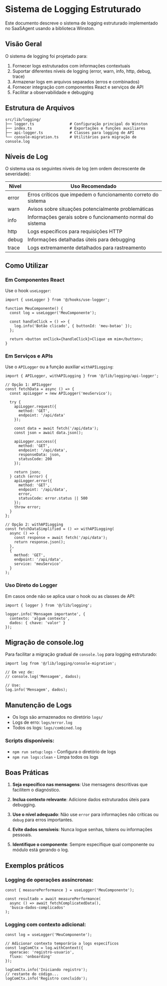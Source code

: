 # Sistema de Logging Estruturado

Este documento descreve o sistema de logging estruturado implementado no SaaSAgent usando a biblioteca Winston.

## Visão Geral

O sistema de logging foi projetado para:

1. Fornecer logs estruturados com informações contextuais
2. Suportar diferentes níveis de logging (error, warn, info, http, debug, trace)
3. Armazenar logs em arquivos separados (erros e combinados)
4. Fornecer integração com componentes React e serviços de API
5. Facilitar a observabilidade e debugging

## Estrutura de Arquivos

```
src/lib/logging/
├── logger.ts                # Configuração principal do Winston
├── index.ts                 # Exportações e funções auxiliares
├── api-logger.ts            # Classes para logging de API
└── console-migration.ts     # Utilitários para migração de console.log
```

## Níveis de Log

O sistema usa os seguintes níveis de log (em ordem decrescente de severidade):

| Nível | Uso Recomendado |
|-------|-----------------|
| error | Erros críticos que impedem o funcionamento correto do sistema |
| warn  | Avisos sobre situações potencialmente problemáticas |
| info  | Informações gerais sobre o funcionamento normal do sistema |
| http  | Logs específicos para requisições HTTP |
| debug | Informações detalhadas úteis para debugging |
| trace | Logs extremamente detalhados para rastreamento |

## Como Utilizar

### Em Componentes React

Use o hook `useLogger`:

```tsx
import { useLogger } from '@/hooks/use-logger';

function MeuComponente() {
  const log = useLogger('MeuComponente');
  
  const handleClick = () => {
    log.info('Botão clicado', { buttonId: 'meu-botao' });
  };
  
  return <button onClick={handleClick}>Clique em mim</button>;
}
```

### Em Serviços e APIs

Use o `APILogger` ou a função auxiliar `withAPILogging`:

```tsx
import { APILogger, withAPILogging } from '@/lib/logging/api-logger';

// Opção 1: APILogger
const fetchData = async () => {
  const apiLogger = new APILogger('meuServico');
  
  try {
    apiLogger.request({ 
      method: 'GET', 
      endpoint: '/api/data' 
    });
    
    const data = await fetch('/api/data');
    const json = await data.json();
    
    apiLogger.success({ 
      method: 'GET', 
      endpoint: '/api/data',
      responseData: json,
      statusCode: 200
    });
    
    return json;
  } catch (error) {
    apiLogger.error({
      method: 'GET',
      endpoint: '/api/data',
      error,
      statusCode: error.status || 500
    });
    throw error;
  }
};

// Opção 2: withAPILogging
const fetchDataSimplified = () => withAPILogging(
  async () => {
    const response = await fetch('/api/data');
    return response.json();
  },
  {
    method: 'GET',
    endpoint: '/api/data',
    service: 'meuServico'
  }
);
```

### Uso Direto do Logger

Em casos onde não se aplica usar o hook ou as classes de API:

```tsx
import { logger } from '@/lib/logging';

logger.info('Mensagem importante', { 
  contexto: 'algum contexto',
  dados: { chave: 'valor' }
});
```

## Migração de console.log

Para facilitar a migração gradual de `console.log` para logging estruturado:

```tsx
import log from '@/lib/logging/console-migration';

// Em vez de:
// console.log('Mensagem', dados);

// Use:
log.info('Mensagem', dados);
```

## Manutenção de Logs

- Os logs são armazenados no diretório `logs/`
- Logs de erro: `logs/error.log`
- Todos os logs: `logs/combined.log`

### Scripts disponíveis:

- `npm run setup:logs` - Configura o diretório de logs
- `npm run logs:clean` - Limpa todos os logs

## Boas Práticas

1. **Seja específico nas mensagens**: Use mensagens descritivas que facilitem o diagnóstico.

2. **Inclua contexto relevante**: Adicione dados estruturados úteis para debugging.

3. **Use o nível adequado**: Não use `error` para informações não críticas ou `debug` para erros importantes.

4. **Evite dados sensíveis**: Nunca logue senhas, tokens ou informações pessoais.

5. **Identifique o componente**: Sempre especifique qual componente ou módulo está gerando o log.

## Exemplos práticos

### Logging de operações assíncronas:

```tsx
const { measurePerformance } = useLogger('MeuComponente');

const resultado = await measurePerformance(
  async () => await fetchComplicatedData(),
  'busca-dados-complicados'
);
```

### Logging com contexto adicional:

```tsx
const log = useLogger('MeuComponente');

// Adicionar contexto temporário a logs específicos
const logComCtx = log.withContext({ 
  operacao: 'registro-usuario',
  fluxo: 'onboarding' 
});

logComCtx.info('Iniciando registro');
// restante do código...
logComCtx.info('Registro concluído');
```
